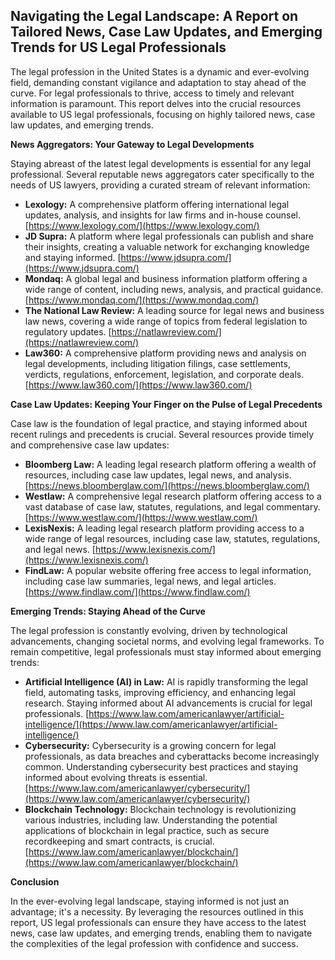 ## Navigating the Legal Landscape: A Report on Tailored News, Case Law Updates, and Emerging Trends for US Legal Professionals

The legal profession in the United States is a dynamic and ever-evolving field, demanding constant vigilance and adaptation to stay ahead of the curve.  For legal professionals to thrive, access to timely and relevant information is paramount. This report delves into the crucial resources available to US legal professionals, focusing on highly tailored news, case law updates, and emerging trends.

**News Aggregators: Your Gateway to Legal Developments**

Staying abreast of the latest legal developments is essential for any legal professional.  Several reputable news aggregators cater specifically to the needs of US lawyers, providing a curated stream of relevant information:

* **Lexology:** A comprehensive platform offering international legal updates, analysis, and insights for law firms and in-house counsel. [https://www.lexology.com/](https://www.lexology.com/)
* **JD Supra:** A platform where legal professionals can publish and share their insights, creating a valuable network for exchanging knowledge and staying informed. [https://www.jdsupra.com/](https://www.jdsupra.com/)
* **Mondaq:** A global legal and business information platform offering a wide range of content, including news, analysis, and practical guidance. [https://www.mondaq.com/](https://www.mondaq.com/)
* **The National Law Review:** A leading source for legal news and business law news, covering a wide range of topics from federal legislation to regulatory updates. [https://natlawreview.com/](https://natlawreview.com/)
* **Law360:**  A comprehensive platform providing news and analysis on legal developments, including litigation filings, case settlements, verdicts, regulations, enforcement, legislation, and corporate deals. [https://www.law360.com/](https://www.law360.com/)

**Case Law Updates: Keeping Your Finger on the Pulse of Legal Precedents**

Case law is the foundation of legal practice, and staying informed about recent rulings and precedents is crucial.  Several resources provide timely and comprehensive case law updates:

* **Bloomberg Law:** A leading legal research platform offering a wealth of resources, including case law updates, legal news, and analysis. [https://news.bloomberglaw.com/](https://news.bloomberglaw.com/)
* **Westlaw:** A comprehensive legal research platform offering access to a vast database of case law, statutes, regulations, and legal commentary. [https://www.westlaw.com/](https://www.westlaw.com/)
* **LexisNexis:** A leading legal research platform providing access to a wide range of legal resources, including case law, statutes, regulations, and legal news. [https://www.lexisnexis.com/](https://www.lexisnexis.com/)
* **FindLaw:** A popular website offering free access to legal information, including case law summaries, legal news, and legal articles. [https://www.findlaw.com/](https://www.findlaw.com/)

**Emerging Trends:  Staying Ahead of the Curve**

The legal profession is constantly evolving, driven by technological advancements, changing societal norms, and evolving legal frameworks.  To remain competitive, legal professionals must stay informed about emerging trends:

* **Artificial Intelligence (AI) in Law:** AI is rapidly transforming the legal field, automating tasks, improving efficiency, and enhancing legal research.  Staying informed about AI advancements is crucial for legal professionals. [https://www.law.com/americanlawyer/artificial-intelligence/](https://www.law.com/americanlawyer/artificial-intelligence/)
* **Cybersecurity:** Cybersecurity is a growing concern for legal professionals, as data breaches and cyberattacks become increasingly common.  Understanding cybersecurity best practices and staying informed about evolving threats is essential. [https://www.law.com/americanlawyer/cybersecurity/](https://www.law.com/americanlawyer/cybersecurity/)
* **Blockchain Technology:** Blockchain technology is revolutionizing various industries, including law.  Understanding the potential applications of blockchain in legal practice, such as secure recordkeeping and smart contracts, is crucial. [https://www.law.com/americanlawyer/blockchain/](https://www.law.com/americanlawyer/blockchain/)

**Conclusion**

In the ever-evolving legal landscape, staying informed is not just an advantage; it's a necessity.  By leveraging the resources outlined in this report, US legal professionals can ensure they have access to the latest news, case law updates, and emerging trends, enabling them to navigate the complexities of the legal profession with confidence and success.